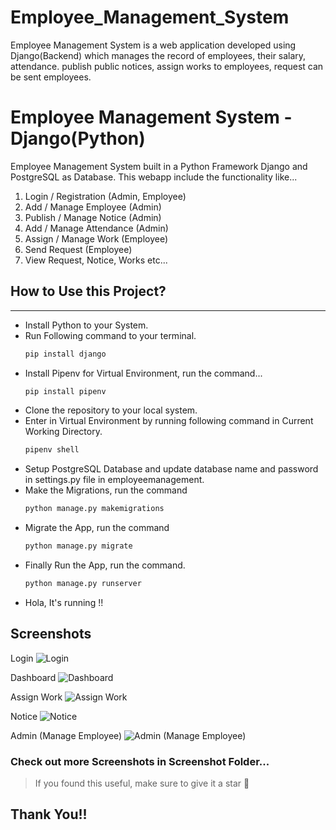 # Employee_Management_System
Employee Management System is a web application developed using Django(Backend) which manages the record of employees, their salary, attendance. publish public notices, assign works to employees, request can be sent employees.  


# Employee Management System - Django(Python)

Employee Management System built in a Python Framework Django and PostgreSQL as Database. This webapp include the functionality like...

1. Login / Registration (Admin, Employee)
2. Add / Manage Employee (Admin)
3. Publish / Manage Notice (Admin)
4. Add / Manage Attendance (Admin)
5. Assign / Manage Work (Employee)
6. Send Request (Employee)
7. View Request, Notice, Works etc...

## How to Use this Project?
***
- Install Python to your System.
- Run Following command to your terminal.
    ```python
    pip install django
    ```
- Install Pipenv for Virtual Environment, run the command...
    ```python
    pip install pipenv
    ```
- Clone the repository to your local system.
- Enter in Virtual Environment by running following command in Current Working Directory.
    ```python
    pipenv shell
    ```
- Setup PostgreSQL Database and update database name and password in settings.py file in employeemanagement.
- Make the Migrations, run the command
    ```python
    python manage.py makemigrations
    ```
- Migrate the App, run the command
    ```python
    python manage.py migrate
    ```
- Finally Run the App, run the command.
    ```python
    python manage.py runserver
    ```
- Hola, It's running !!

## Screenshots

Login
![Login](https://github.com/omjogani/employee-management-django/blob/master/screenshots/Login.png "Login")

Dashboard
![Dashboard](https://github.com/omjogani/employee-management-django/blob/master/screenshots/Dashboard.png?raw=true "Dashboard")

Assign Work
![Assign Work](https://github.com/omjogani/employee-management-django/blob/master/screenshots/Assign%20Work.png?raw=true "Assign Work")

Notice
![Notice](https://github.com/omjogani/employee-management-django/blob/master/screenshots/Notice.png?raw=true "Notice")

Admin (Manage Employee)
![Admin (Manage Employee)](https://github.com/omjogani/employee-management-django/blob/master/screenshots/Admin%20Employee.png?raw=true "Admin (Manage Employee)")

### Check out more Screenshots in Screenshot Folder...

>If you found this useful, make sure to give it a star 🌟

## Thank You!!
